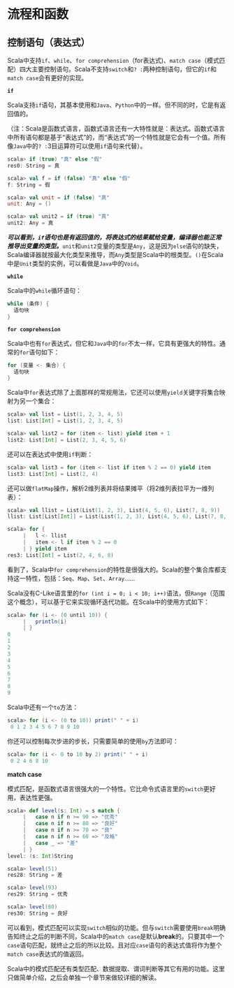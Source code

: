 # 流程和函数

## 控制语句（表达式）

Scala中支持`if`、`while`、`for comprehension`（for表达式)、`match case`（模式匹配）四大主要控制语句。Scala不支持`switch`和`? :`两种控制语句，但它的`if`和`match case`会有更好的实现。

**`if`**

Scala支持`if`语句，其基本使用和`Java`、`Python`中的一样。但不同的时，它是有返回值的。

（注：Scala是函数式语言，函数式语言还有一大特性就是：表达式。函数式语言中所有语句都是基于“表达式”的，而“表达式”的一个特性就是它会有一个值。所有像`Java`中的`? :`3目运算符可以使用`if`语句来代替）。

```scala
scala> if (true) "真" else "假"
res0: String = 真

scala> val f = if (false) "真" else "假"
f: String = 假

scala> val unit = if (false) "真"
unit: Any = ()

scala> val unit2 = if (true) "真" 
unit2: Any = 真
```

***可以看到，`if`语句也是有返回值的，将表达式的结果赋给变量，编译器也能正常推导出变量的类型。***`unit`和`unit2`变量的类型是`Any`，这是因为`else`语句的缺失，Scala编译器就按最大化类型来推导，而`Any`类型是Scala中的根类型。`()`在Scala中是`Unit`类型的实例，可以看做是`Java`中的`Void`。

**`while`**

Scala中的`while`循环语句：

```scala
while (条件) {
  语句块
}
```

**`for comprehension`**

Scala中也有`for`表达式，但它和`Java`中的`for`不太一样，它具有更强大的特性。通常的`for`语句如下：

```scala
for (变量 <- 集合) {
  语句块
}
```

Scala中`for`表达式除了上面那样的常规用法，它还可以使用`yield`关键字将集合映射为另一个集合：

```scala
scala> val list = List(1, 2, 3, 4, 5)
list: List[Int] = List(1, 2, 3, 4, 5)

scala> val list2 = for (item <- list) yield item + 1
list2: List[Int] = List(2, 3, 4, 5, 6)
```

还可以在表达式中使用`if`判断：

```scala
scala> val list3 = for (item <- list if item % 2 == 0) yield item
list3: List[Int] = List(2, 4)
```

还可以做`flatMap`操作，解析2维列表并将结果摊平（将2维列表拉平为一维列表）：

```scala
scala> val llist = List(List(1, 2, 3), List(4, 5, 6), List(7, 8, 9))
llist: List[List[Int]] = List(List(1, 2, 3), List(4, 5, 6), List(7, 8, 9))

scala> for {
     |   l <- llist
     |   item <- l if item % 2 == 0
     | } yield item
res3: List[Int] = List(2, 4, 6, 8)
```

看到了，Scala中`for comprehension`的特性是很强大的。Scala的整个集合库都支持这一特性，包括：`Seq`、`Map`、`Set`、`Array`……

Scala没有C-Like语言里的`for (int i = 0; i < 10; i++)`语法，但`Range`（范围这个概念），可以基于它来实现循环迭代功能。在Scala中的使用方式如下：

```scala
scala> for (i <- (0 until 10)) {
     |   println(i)
     | }
0
1
2
3
4
5
6
7
8
9
```

Scala中还有一个`to`方法：

```scala
scala> for (i <- (0 to 10)) print(" " + i)
 0 1 2 3 4 5 6 7 8 9 10
```

你还可以控制每次步进的步长，只需要简单的使用`by`方法即可：

```scala
scala> for (i <- 0 to 10 by 2) print(" " + i)
 0 2 4 6 8 10
```

**match case**

模式匹配，是函数式语言很强大的一个特性。它比命令式语言里的`switch`更好用，表达性更强。

```scala
scala> def level(s: Int) = s match {
     |   case n if n >= 90 => "优秀"
     |   case n if n >= 80 => "良好"
     |   case n if n >= 70 => "良"
     |   case n if n >= 60 => "及格"
     |   case _ => "差"
     | }
level: (s: Int)String

scala> level(51)
res28: String = 差

scala> level(93)
res29: String = 优秀

scala> level(80)
res30: String = 良好
```

可以看到，模式匹配可以实现`switch`相似的功能。但与`switch`需要使用`break`明确告知终止之后的判断不同，Scala中的`match case`是默认**break**的。只要其中一个`case`语句匹配，就终止之后的所以比较。且对应`case`语句的表达式值将作为整个`match case`表达式的值返回。

Scala中的模式匹配还有类型匹配、数据提取、谓词判断等其它有用的功能。这里只做简单介绍，之后会单独一个章节来做较详细的解读。
